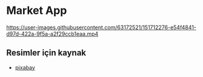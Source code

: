 # Market App
https://user-images.githubusercontent.com/63172521/151712276-e54f4841-d97d-422a-9f5a-a2f29ccb1eaa.mp4

## Resimler için kaynak
- [pixabay](https://pixabay.com/)   

